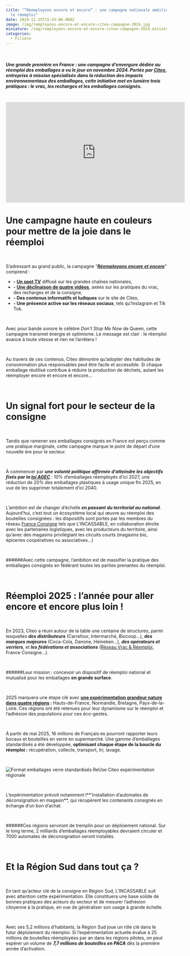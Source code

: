 ```yaml
---
title: "“Réemployons encore et encore” : une campagne nationale ambitieuse pour
  le réemploi"
date: 2024-11-25T15:43:00.000Z
image: /img/remployons-encore-et-encore-citeo-campagne-2024.jpg
miniature: /img/remployons-encore-et-encore-citeo-campagne-2024-miniature.jpg
categories:
  - Filière
---
```

<br>

##### Une grande première en France : une campagne d’envergure dédiée au réemploi des emballages a vu le jour en novembre 2024. Portée par [Citeo](https://www.citeo.com), entreprise à mission spécialisée dans la réduction des impacts environnementaux des emballages, cette initiative met en lumière trois pratiques : ***le vrac, les recharges et les emballages consignés*.**

<br>

<iframe width="560" height="315" src="https://www.youtube.com/embed/4M1SSX0jnxo?si=S3ZFvLcbZJvxVvlY" title="YouTube video player" frameborder="0" allow="accelerometer; autoplay; clipboard-write; encrypted-media; gyroscope; picture-in-picture; web-share" referrerpolicy="strict-origin-when-cross-origin" allowfullscreen></iframe>

<br>

# Une campagne haute en couleurs pour mettre de la joie dans le réemploi

<br>

S’adressant au grand public, la campagne “***[Réemployons encore et encore](https://v2.citeo.com/consommateurs-citoyens/encore-et-encore/?mtm_source=CRMONLR&mtm_medium=ONLR18&mtm_campaign=novembre2024)***” comprend : 

* **\-    [Un spot TV](https://youtu.be/4M1SSX0jnxo?si=S3ZFvLcbZJvxVvlY)** diffusé sur les grandes chaînes nationales,
* **\-    [Une déclinaison de quatre vidéos](https://www.youtube.com/playlist?list=PL_R5WljYpsrL_6Z5smxzy5_IbRogPcsyP)**, axées sur les pratiques du vrac, des recharges et de la consigne,
* **\-    Des contenus informatifs et ludiques** sur le site de Citeo,
* **\-    Une présence active sur les réseaux sociaux**, tels qu’Instagram et Tik Tok.

<br>

Avec pour bande sonore le célèbre *Don’t Stop Me Now* de Queen, cette campagne transmet énergie et optimisme. Le message est clair : le réemploi avance à toute vitesse et rien ne l’arrêtera ! 

<br>

Au travers de ces contenus, Citeo démontre qu’adopter des habitudes de consommation plus responsables peut être facile et accessible. Si chaque emballage réutilisé contribue à réduire la production de déchets, autant les réemployer encore et encore et encore…  

<br>

# Un signal fort pour le secteur de la consigne

<br>

Tandis que ramener ses emballages consignés en France est perçu comme une pratique marginale, cette campagne marque le point de départ d’une nouvelle ère pour le secteur. 

<br>

À commencer par ***une volonté politique affirmée d’atteindre les objectifs fixés par la [loi AGEC](https://www.ecologie.gouv.fr/loi-anti-gaspillage-economie-circulaire)*** : 10% d’emballages réemployés d’ici 2027, une réduction de 20% des emballages plastiques à usage unique fin 2025, en vue de les supprimer totalement d’ici 2040. 

<br>

L’ambition est de changer d’échelle ***en passant du territorial au national***. Aujourd’hui, c’est tout un écosystème local qui œuvre au réemploi des bouteilles consignées : les dispositifs sont portés par les membres du réseau [France Consigne](https://franceconsigne.fr/) tels que L’INCASSABLE, en collaboration étroite avec les partenaires logistiques, avec les producteurs du territoire, ainsi qu’avec des magasins privilégiant les circuits courts (magasins bio, épiceries coopératives ou associatives…) 

<br>

\######Avec cette campagne, l’ambition est de massifier la pratique des emballages consignés en fédérant toutes les parties prenantes du réemploi.

<br>

# Réemploi 2025 : l’année pour aller encore et encore plus loin !

<br>

En 2023, Citeo a réuni autour de la table une centaine de structures, parmi lesquelles ***des distributeurs*** (Carrefour, Intermarché, Biocoop…), ***des marques majeures*** (Coca-Cola, Danone, Heineken…), ***des opérateurs et verriers***, et ***les fédérations et associations*** ([Réseau Vrac & Réemploi](https://reseauvracetreemploi.org/), France Consigne…).

<br>

\######Leur mission : concevoir un dispositif de réemploi national et mutualisé pour les emballages **en grande surface**. 

<br>

2025 marquera une étape clé avec **[une expérimentation grandeur nature dans quatre régions](https://www.citeo.com/le-mag/le-reemploi-se-deploie-dans-4-regions-francaises) :** Hauts-de-France, Normandie, Bretagne, Pays-de-la-Loire. Ces régions ont été retenues pour leur dynamisme sur le réemploi et l’adhésion des populations pour ces éco-gestes. 

<br>

À partir de mai 2025, 16 millions de Français·es pourront rapporter leurs bocaux et bouteilles en verre en supermarché. Une gamme d’emballages standardisés a été développée, **optimisant chaque étape de la boucle du réemploi :** récupération, collecte, transport, tri, lavage. 

<br>

![Format emballages verre standardisés ReUse Citeo expérimentation régionale](https://bo.citeo.com/sites/default/files/styles/header_template/public/2024-07/Emballages%20standards%20-%206%20ref%20dispo%20d%C3%A8s%202025.jpg?itok=e_aEpOsr "Format des bouteilles et bocaux en verre standardisés par Citeo pour l'expérimentation régionale")

<br>

L’expérimentation prévoit notamment l**’installation d’automates de déconsignation en magasin**, qui récupèrent les contenants consignés en échange d’un bon d’achat. 

<br>

\######Ces régions serviront de tremplin pour un déploiement national. Sur le long terme, 2 milliards d’emballages réemployables devraient circuler et 7000 automates de déconsignation seront installés. 

<br>

# Et la Région Sud dans tout ça ?

<br>

En tant qu’acteur clé de la consigne en Région Sud, L’INCASSABLE suit avec attention cette expérimentation. Elle constituera une base solide de bonnes pratiques des acteurs du secteur et de mesurer l’adhésion citoyenne à la pratique, en vue de généraliser son usage à grande échelle.  

<br>

Avec ses 5,2 millions d’habitants, la Région Sud joue un rôle clé dans le futur déploiement du réemploi. Si l’expérimentation actuelle évalue à 25 millions de bouteilles réemployées par an dans les régions pilotes, on peut espérer un volume de ***7,7 millions de bouteilles en PACA*** dès la première année d’activation.
